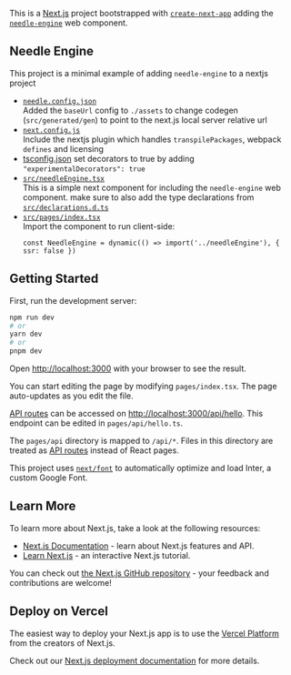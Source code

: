 This is a [Next.js](https://nextjs.org/) project bootstrapped with [`create-next-app`](https://github.com/vercel/next.js/tree/canary/packages/create-next-app) adding the [`needle-engine`](https://engine.needle.tools/docs/html.html) web component.

## Needle Engine
This project is a minimal example of adding `needle-engine` to a nextjs project

- [`needle.config.json`](./needle.config.json)  
  Added the `baseUrl` config to `./assets` to change codegen (`src/generated/gen`) to point to the next.js local server relative url
- [`next.config.js`](./next.config.js)  
  Include the nextjs plugin which handles `transpilePackages`, webpack `defines` and licensing
- [tsconfig.json](/tsconfig.json#L19) set decorators to true by adding `"experimentalDecorators": true`
- [`src/needleEngine.tsx`](src/needleEngine.tsx)  
  This is a simple next component for including the `needle-engine` web component. 
  make sure to also add the type declarations from [`src/declarations.d.ts`](./src/declarations.d.ts)  
- [`src/pages/index.tsx`](./src/pages/index.tsx)  
  Import the component to run client-side:  
  ```tsx
  const NeedleEngine = dynamic(() => import('../needleEngine'), { ssr: false })
  ```   

## Getting Started

First, run the development server:

```bash
npm run dev
# or
yarn dev
# or
pnpm dev
```

Open [http://localhost:3000](http://localhost:3000) with your browser to see the result.

You can start editing the page by modifying `pages/index.tsx`. The page auto-updates as you edit the file.

[API routes](https://nextjs.org/docs/api-routes/introduction) can be accessed on [http://localhost:3000/api/hello](http://localhost:3000/api/hello). This endpoint can be edited in `pages/api/hello.ts`.

The `pages/api` directory is mapped to `/api/*`. Files in this directory are treated as [API routes](https://nextjs.org/docs/api-routes/introduction) instead of React pages.

This project uses [`next/font`](https://nextjs.org/docs/basic-features/font-optimization) to automatically optimize and load Inter, a custom Google Font.


## Learn More

To learn more about Next.js, take a look at the following resources:

- [Next.js Documentation](https://nextjs.org/docs) - learn about Next.js features and API.
- [Learn Next.js](https://nextjs.org/learn) - an interactive Next.js tutorial.

You can check out [the Next.js GitHub repository](https://github.com/vercel/next.js/) - your feedback and contributions are welcome!

## Deploy on Vercel

The easiest way to deploy your Next.js app is to use the [Vercel Platform](https://vercel.com/new?utm_medium=default-template&filter=next.js&utm_source=create-next-app&utm_campaign=create-next-app-readme) from the creators of Next.js.

Check out our [Next.js deployment documentation](https://nextjs.org/docs/deployment) for more details.
